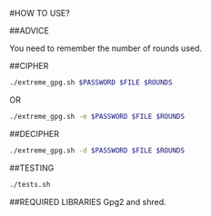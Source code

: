 #HOW TO USE?

##ADVICE

You need to remember the number of rounds used.

##CIPHER
```bash
./extreme_gpg.sh $PASSWORD $FILE $ROUNDS
```
OR
```bash
./extreme_gpg.sh -e $PASSWORD $FILE $ROUNDS
```

##DECIPHER
```bash
./extreme_gpg.sh -d $PASSWORD $FILE $ROUNDS
```
##TESTING
```bash
./tests.sh
```
##REQUIRED LIBRARIES
Gpg2 and shred.
